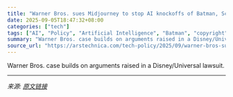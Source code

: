 ```yaml
---
title: "Warner Bros. sues Midjourney to stop AI knockoffs of Batman, Scooby-Doo"
date: 2025-09-05T18:47:32+08:00
categories: ["tech"]
tags: ["AI", "Policy", "Artificial Intelligence", "Batman", "copyright", "generative ai", "image generator", "MidJourney", "scooby doo", "Superman", "Warner Bros.", "warner bros. discovery"]
summary: "Warner Bros. case builds on arguments raised in a Disney/Universal lawsuit."
source_url: "https://arstechnica.com/tech-policy/2025/09/warner-bros-sues-midjourney-to-stop-ai-knockoffs-of-batman-scooby-doo/"
---
```


Warner Bros. case builds on arguments raised in a Disney/Universal lawsuit.

---

*来源: [原文链接](https://arstechnica.com/tech-policy/2025/09/warner-bros-sues-midjourney-to-stop-ai-knockoffs-of-batman-scooby-doo/)*
